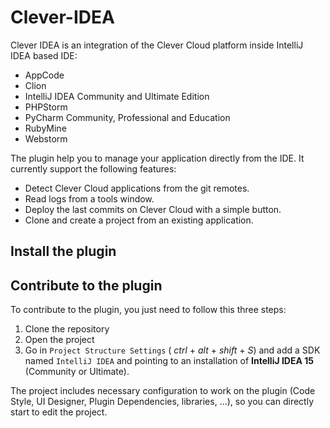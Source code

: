 # Clever-IDEA

Clever IDEA is an integration of the Clever Cloud platform inside IntelliJ IDEA based IDE:

* AppCode
* Clion
* IntelliJ IDEA Community and Ultimate Edition
* PHPStorm
* PyCharm Community, Professional and Education
* RubyMine
* Webstorm

The plugin help you to manage your application directly from the IDE. It currently support the following features:

* Detect Clever Cloud applications from the git remotes.
* Read logs from a tools window.
* Deploy the last commits on Clever Cloud with a simple button.
* Clone and create a project from an existing application.


## Install the plugin


## Contribute to the plugin

To contribute to the plugin, you just need to follow this three steps:

1. Clone the repository
2. Open the project
3. Go in `Project Structure Settings` ( *ctrl* + *alt* + *shift* + *S*) and add a SDK named `IntelliJ IDEA` and pointing to an
installation of **IntelliJ IDEA 15** (Community or Ultimate).

The project includes necessary configuration to work on the plugin (Code Style, UI Designer, Plugin Dependencies, libraries, ...), so you
can directly start to edit the project.
